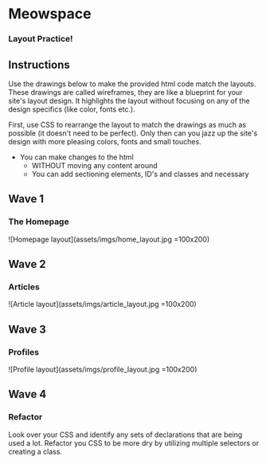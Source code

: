 # Meowspace
### Layout Practice!


## Instructions

Use the drawings below to make the provided html code match the layouts. These drawings are called wireframes, they are like a blueprint for your site's layout design. It highlights the layout without focusing on any of the design specifics (like color, fonts etc.).


First, use CSS to rearrange the layout to match the drawings as much as possible (it doesn't need to be perfect).  Only then can you jazz up the site's design with more pleasing colors, fonts and small touches.


- You can make changes to the html
  - WITHOUT moving any content around
  - You can add sectioning elements, ID's and classes and necessary



## Wave 1
### The Homepage

![Homepage layout](assets/imgs/home_layout.jpg =100x200)

## Wave 2
### Articles

![Article layout](assets/imgs/article_layout.jpg =100x200)

## Wave 3
### Profiles

![Profile layout](assets/imgs/profile_layout.jpg =100x200)

## Wave 4
### Refactor

Look over your CSS and identify any sets of declarations that are being used a lot. Refactor you CSS to be more dry by utilizing multiple selectors or creating a class.
